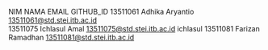 NIM       NAMA              EMAIL                        GITHUB_ID
13511061  Adhika Aryantio   13511061@std.stei.itb.ac.id  
13511075  Ichlasul Amal     13511075@std.stei.itb.ac.id  ichlasul
13511081  Farizan Ramadhan	13511081@std.stei.itb.ac.id 